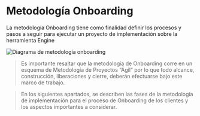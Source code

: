# Metodología Onboarding

La metodología Onboarding tiene como finalidad definir los procesos y pasos a seguir para ejecutar un proyecto de implementación sobre la herramienta Engine

![Diagrama de metodología onboarding](../.gitbook/assets/image2.png)

> Es importante resaltar que la metodología de Onboarding corre en un esquema de Metodología de Proyectos “Ágil” por lo que todo alcance, construcción, liberaciones y cierre, deberán efectuarse bajo este marco de trabajo.

> En los siguientes apartados, se describen las fases de la metodología de implementación para el proceso de Onboarding de los clientes y los aspectos importantes a considerar.
